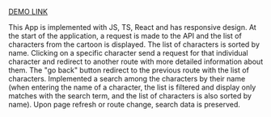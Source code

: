 [DEMO LINK](https://tetkopot.github.io/Rick_Morty/)

This App is implemented with JS, TS, React and has responsive design. At the start of the application, a request is made to the API and the list of characters from the cartoon is displayed. The list of characters is sorted by name.
Clicking on a specific character send a request for that individual character and redirect to another route with more detailed information about them.
The "go back" button redirect to the previous route with the list of characters.
Implemented a search among the characters by their name (when entering the name of a character, the list is filtered and display only matches with the search term, and the list of characters is also sorted by name).
Upon page refresh or route change, search data is preserved.

